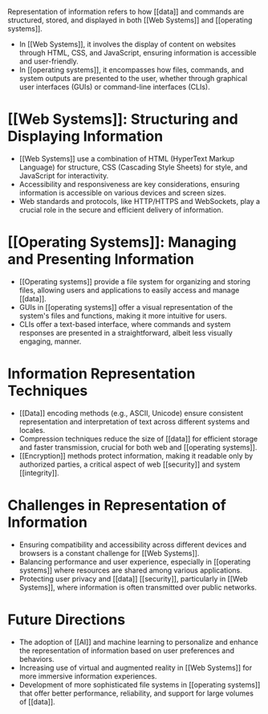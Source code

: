 Representation of information refers to how [[data]] and commands are structured, stored, and displayed in both [[Web Systems]] and [[operating systems]].
- In [[Web Systems]], it involves the display of content on websites through HTML, CSS, and JavaScript, ensuring information is accessible and user-friendly.
- In [[operating systems]], it encompasses how files, commands, and system outputs are presented to the user, whether through graphical user interfaces (GUIs) or command-line interfaces (CLIs).

# [[Web Systems]]: Structuring and Displaying Information
- [[Web Systems]] use a combination of HTML (HyperText Markup Language) for structure, CSS (Cascading Style Sheets) for style, and JavaScript for interactivity.
- Accessibility and responsiveness are key considerations, ensuring information is accessible on various devices and screen sizes.
- Web standards and protocols, like HTTP/HTTPS and WebSockets, play a crucial role in the secure and efficient delivery of information.

# [[Operating Systems]]: Managing and Presenting Information
- [[Operating systems]] provide a file system for organizing and storing files, allowing users and applications to easily access and manage [[data]].
- GUIs in [[operating systems]] offer a visual representation of the system's files and functions, making it more intuitive for users.
- CLIs offer a text-based interface, where commands and system responses are presented in a straightforward, albeit less visually engaging, manner.

# Information Representation Techniques
- [[Data]] encoding methods (e.g., ASCII, Unicode) ensure consistent representation and interpretation of text across different systems and locales.
- Compression techniques reduce the size of [[data]] for efficient storage and faster transmission, crucial for both web and [[operating systems]].
- [[Encryption]] methods protect information, making it readable only by authorized parties, a critical aspect of web [[security]] and system [[integrity]].

# Challenges in Representation of Information
- Ensuring compatibility and accessibility across different devices and browsers is a constant challenge for [[Web Systems]].
- Balancing performance and user experience, especially in [[operating systems]] where resources are shared among various applications.
- Protecting user privacy and [[data]] [[security]], particularly in [[Web Systems]], where information is often transmitted over public networks.

# Future Directions
- The adoption of [[AI]] and machine learning to personalize and enhance the representation of information based on user preferences and behaviors.
- Increasing use of virtual and augmented reality in [[Web Systems]] for more immersive information experiences.
- Development of more sophisticated file systems in [[operating systems]] that offer better performance, reliability, and support for large volumes of [[data]].